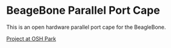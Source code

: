 # BeageBone Parallel Port Cape

This is an open hardware parallel port cape for the BeagleBone.

[Project at OSH Park](https://oshpark.com/shared_projects/3j2nIZGZ)

